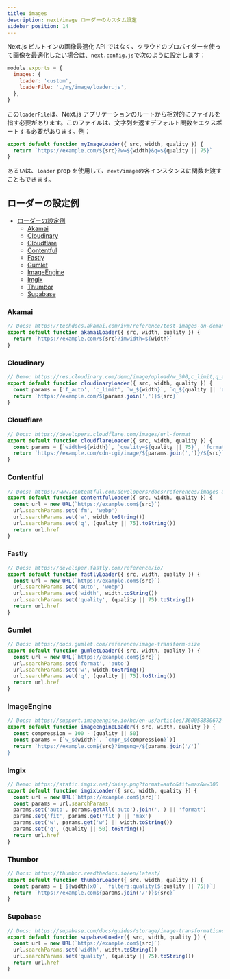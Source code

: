 ```yaml
---
title: images
description: next/image ローダーのカスタム設定
sidebar_position: 14
---
```


Next.js ビルトインの画像最適化 API ではなく、クラウドのプロバイダーを使って画像を最適化したい場合は、`next.config.js`で次のように設定します：

```js title="next.config.js"
module.exports = {
  images: {
    loader: 'custom',
    loaderFile: './my/image/loader.js',
  },
}
```

この`loaderFile`は、Next.js アプリケーションのルートから相対的にファイルを指す必要があります。このファイルは、文字列を返すデフォルト関数をエクスポートする必要があります。例：

```js
export default function myImageLoader({ src, width, quality }) {
  return `https://example.com/${src}?w=${width}&q=${quality || 75}`
}
```

あるいは、`loader` prop を使用して、`next/image`の各インスタンスに関数を渡すこともできます。

## ローダーの設定例

- [ローダーの設定例](#ローダーの設定例)
  - [Akamai](#akamai)
  - [Cloudinary](#cloudinary)
  - [Cloudflare](#cloudflare)
  - [Contentful](#contentful)
  - [Fastly](#fastly)
  - [Gumlet](#gumlet)
  - [ImageEngine](#imageengine)
  - [Imgix](#imgix)
  - [Thumbor](#thumbor)
  - [Supabase](#supabase)

### Akamai

```js
// Docs: https://techdocs.akamai.com/ivm/reference/test-images-on-demand
export default function akamaiLoader({ src, width, quality }) {
  return `https://example.com/${src}?imwidth=${width}`
}
```

### Cloudinary

```js
// Demo: https://res.cloudinary.com/demo/image/upload/w_300,c_limit,q_auto/turtles.jpg
export default function cloudinaryLoader({ src, width, quality }) {
  const params = ['f_auto', 'c_limit', `w_${width}`, `q_${quality || 'auto'}`]
  return `https://example.com/${params.join(',')}${src}`
}
```

### Cloudflare

```js
// Docs: https://developers.cloudflare.com/images/url-format
export default function cloudflareLoader({ src, width, quality }) {
  const params = [`width=${width}`, `quality=${quality || 75}`, 'format=auto']
  return `https://example.com/cdn-cgi/image/${params.join(',')}/${src}`
}
```

### Contentful

```js
// Docs: https://www.contentful.com/developers/docs/references/images-api/
export default function contentfulLoader({ src, width, quality }) {
  const url = new URL(`https://example.com${src}`)
  url.searchParams.set('fm', 'webp')
  url.searchParams.set('w', width.toString())
  url.searchParams.set('q', (quality || 75).toString())
  return url.href
}
```

### Fastly

```js
// Docs: https://developer.fastly.com/reference/io/
export default function fastlyLoader({ src, width, quality }) {
  const url = new URL(`https://example.com${src}`)
  url.searchParams.set('auto', 'webp')
  url.searchParams.set('width', width.toString())
  url.searchParams.set('quality', (quality || 75).toString())
  return url.href
}
```

### Gumlet

```js
// Docs: https://docs.gumlet.com/reference/image-transform-size
export default function gumletLoader({ src, width, quality }) {
  const url = new URL(`https://example.com${src}`)
  url.searchParams.set('format', 'auto')
  url.searchParams.set('w', width.toString())
  url.searchParams.set('q', (quality || 75).toString())
  return url.href
}
```

### ImageEngine

```js
// Docs: https://support.imageengine.io/hc/en-us/articles/360058880672-Directives
export default function imageengineLoader({ src, width, quality }) {
  const compression = 100 - (quality || 50)
  const params = [`w_${width}`, `cmpr_${compression}`)]
  return `https://example.com${src}?imgeng=/${params.join('/')`
}
```

### Imgix

```js
// Demo: https://static.imgix.net/daisy.png?format=auto&fit=max&w=300
export default function imgixLoader({ src, width, quality }) {
  const url = new URL(`https://example.com${src}`)
  const params = url.searchParams
  params.set('auto', params.getAll('auto').join(',') || 'format')
  params.set('fit', params.get('fit') || 'max')
  params.set('w', params.get('w') || width.toString())
  params.set('q', (quality || 50).toString())
  return url.href
}
```

### Thumbor

```js
// Docs: https://thumbor.readthedocs.io/en/latest/
export default function thumborLoader({ src, width, quality }) {
  const params = [`${width}x0`, `filters:quality(${quality || 75})`]
  return `https://example.com${params.join('/')}${src}`
}
```

### Supabase

```js
// Docs: https://supabase.com/docs/guides/storage/image-transformations#nextjs-loader
export default function supabaseLoader({ src, width, quality }) {
  const url = new URL(`https://example.com${src}`)
  url.searchParams.set('width', width.toString())
  url.searchParams.set('quality', (quality || 75).toString())
  return url.href
}
```
